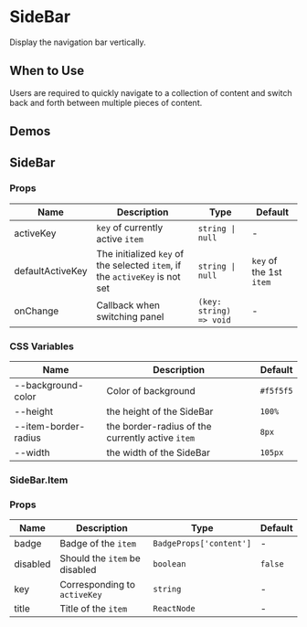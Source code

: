 # SideBar

Display the navigation bar vertically.

## When to Use

Users are required to quickly navigate to a collection of content and switch back and forth between multiple pieces of content.

## Demos

<code src="./demos/demo1.tsx"></code>

<code src="./demos/demo2.tsx"></code>

<code src="./demos/demo3.tsx"></code>

<code src="./demos/demo4.tsx"></code>

## SideBar

### Props

| Name | Description | Type | Default |
| --- | --- | --- | --- |
| activeKey | `key` of currently active `item` | `string \| null` | - |
| defaultActiveKey | The initialized `key` of the selected `item`, if the `activeKey` is not set | `string \| null` | `key` of the 1st `item` |
| onChange | Callback when switching panel | `(key: string) => void` | - |

### CSS Variables

| Name | Description | Default |
| --- | --- | --- |
| --background-color | Color of background | `#f5f5f5` |
| --height | the height of the SideBar | `100%` |
| --item-border-radius | the border-radius of the currently active `item` | `8px` |
| --width | the width of the SideBar | `105px` |

### SideBar.Item

### Props

| Name     | Description                   | Type                    | Default |
| -------- | ----------------------------- | ----------------------- | ------- |
| badge    | Badge of the `item`           | `BadgeProps['content']` | -       |
| disabled | Should the `item` be disabled | `boolean`               | `false` |
| key      | Corresponding to `activeKey`  | `string`                | -       |
| title    | Title of the `item`           | `ReactNode`             | -       |
